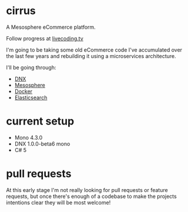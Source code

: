 # cirrus
A Mesosphere eCommerce platform.

Follow progress at [livecoding.tv](https://livecoding.tv/kodraus)

I'm going to be taking some old eCommerce code I've accumulated over the last few years and rebuilding it using a microservices architecture.

I'll be going through:

- [DNX](http://docs.asp.net/en/latest/dnx/overview.html)
- [Mesosphere](https://mesosphere.com/)
- [Docker](https://www.docker.com/)
- [Elasticsearch](https://www.elastic.co/products/elasticsearch)

# current setup
- Mono 4.3.0
- DNX 1.0.0-beta6 mono
- C# 5
 
# pull requests
At this early stage I'm not really looking for pull requests or feature requests, but once there's enough of a codebase to make the projects intentions clear they will be most welcome!
